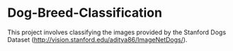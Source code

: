 # Dog-Breed-Classification
This project involves classifying the images provided by the Stanford Dogs Dataset (http://vision.stanford.edu/aditya86/ImageNetDogs/). 

